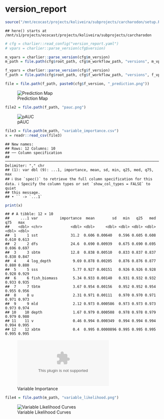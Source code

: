 version_report
================

``` r
source("/mnt/ecocast/projects/koliveira/subprojects/carcharodon/setup.R")
```

    ## here() starts at /mnt/s1/projects/ecocast/projects/koliveira/subprojects/carcharodon

``` r
# cfg = charlier::read_config("version_report.yaml")
# vpars = charlier::parse_version(cfg$version)

m_vpars = charlier::parse_version(cfg$m_version)
m_path = file.path(cfg$root_path, cfg$m_workflow_path, "versions", m_vpars[["major"]], m_vpars[["minor"]], cfg$m_version)

f_vpars = charlier::parse_version(cfg$f_version)
f_path = file.path(cfg$root_path, cfg$f_workflow_path, "versions", f_vpars[["major"]], f_vpars[["minor"]], cfg$f_version)
```

``` r
file = file.path(f_path, paste0(cfg$f_version, "_prediction.png"))
```

<figure>
<img
src="/mnt/s1/projects/ecocast/projects/koliveira/subprojects/carcharodon/workflows/forecast_workflow/versions/v01/0004/v01.0004.09/v01.0004.09_prediction.png"
alt="Prediction Map" />
<figcaption aria-hidden="true">Prediction Map</figcaption>
</figure>

``` r
file2 = file.path(f_path, "pauc.png")
```

<figure>
<img
src="/mnt/s1/projects/ecocast/projects/koliveira/subprojects/carcharodon/workflows/forecast_workflow/versions/v01/0004/v01.0004.09/pauc.png"
alt="pAUC" />
<figcaption aria-hidden="true">pAUC</figcaption>
</figure>

``` r
file3 = file.path(m_path, "variable_importance.csv")
x = readr::read_csv(file3)
```

    ## New names:
    ## Rows: 12 Columns: 10
    ## ── Column specification
    ## ──────────────────────────────────────────────────────────────────────────────────────────────────────────────────────── Delimiter: "," chr
    ## (1): var dbl (9): ...1, importance, mean, sd, min, q25, med, q75, max
    ## ℹ Use `spec()` to retrieve the full column specification for this data. ℹ Specify the column types or set `show_col_types = FALSE` to quiet
    ## this message.
    ## • `` -> `...1`

``` r
print(x)
```

    ## # A tibble: 12 × 10
    ##     ...1 var          importance  mean        sd   min   q25   med   q75   max
    ##    <dbl> <chr>             <dbl> <dbl>     <dbl> <dbl> <dbl> <dbl> <dbl> <dbl>
    ##  1     1 sst               31.2  0.606 0.00640   0.596 0.605 0.608 0.610 0.613
    ##  2     2 dfs               24.6  0.690 0.00939   0.675 0.690 0.695 0.696 0.697
    ##  3     3 sbtm              12.8  0.838 0.00510   0.833 0.837 0.837 0.838 0.847
    ##  4     4 log_depth          9.69 0.878 0.00205   0.876 0.876 0.877 0.880 0.880
    ##  5     5 sss                5.77 0.927 0.00151   0.926 0.926 0.928 0.928 0.929
    ##  6     6 fish_biomass       5.34 0.933 0.00140   0.931 0.932 0.932 0.933 0.935
    ##  7     7 tbtm               3.67 0.954 0.00156   0.952 0.952 0.954 0.955 0.956
    ##  8     8 u                  2.31 0.971 0.00111   0.970 0.970 0.971 0.971 0.973
    ##  9     9 mld                2.12 0.973 0.000586  0.973 0.973 0.973 0.973 0.974
    ## 10    10 depth              1.67 0.979 0.000508  0.978 0.978 0.979 0.979 0.980
    ## 11    11 v                  0.46 0.994 0.000349  0.994 0.994 0.994 0.994 0.995
    ## 12    12 xbtm               0.4  0.995 0.0000896 0.995 0.995 0.995 0.995 0.995

<figure>
<embed
src="/mnt/s1/projects/ecocast/projects/koliveira/subprojects/carcharodon/workflows/modeling_workflow/versions/v01/000/v01.000.09/variable_importance.csv" />
<figcaption aria-hidden="true">Variable Importance</figcaption>
</figure>

``` r
file4 = file.path(m_path, "variable_likelihood.png")
```

<figure>
<img
src="/mnt/s1/projects/ecocast/projects/koliveira/subprojects/carcharodon/workflows/modeling_workflow/versions/v01/000/v01.000.09/variable_likelihood.png"
alt="Variable Likelihood Curves" />
<figcaption aria-hidden="true">Variable Likelihood Curves</figcaption>
</figure>
